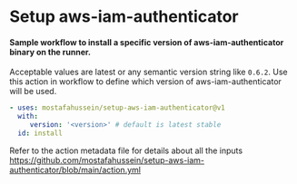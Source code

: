 # Setup aws-iam-authenticator

#### Sample workflow to install a specific version of aws-iam-authenticator binary on the runner.

Acceptable values are latest or any semantic version string like `0.6.2`. Use this action in workflow to define which version of aws-iam-authenticator will be used.

```yaml
- uses: mostafahussein/setup-aws-iam-authenticator@v1
  with:
     version: '<version>' # default is latest stable
  id: install
```

Refer to the action metadata file for details about all the inputs https://github.com/mostafahussein/setup-aws-iam-authenticator/blob/main/action.yml

